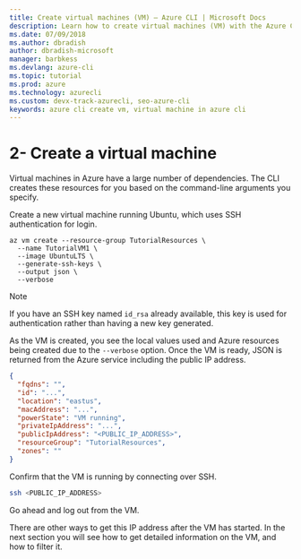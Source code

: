 ```yaml
---
title: Create virtual machines (VM) – Azure CLI | Microsoft Docs
description: Learn how to create virtual machines (VM) with the Azure CLI by completing this tutorial through Azure Cloud Shell or by installing the CLI locally.
ms.date: 07/09/2018
ms.author: dbradish
author: dbradish-microsoft
manager: barbkess
ms.devlang: azure-cli
ms.topic: tutorial
ms.prod: azure
ms.technology: azurecli
ms.custom: devx-track-azurecli, seo-azure-cli
keywords: azure cli create vm, virtual machine in azure cli
---
```


# 2- Create a virtual machine

Virtual machines in Azure have a large number of dependencies. The CLI creates these resources for you based on
the command-line arguments you specify.

Create a new virtual machine running Ubuntu, which uses SSH authentication for login.

```azurecli-interactive
az vm create --resource-group TutorialResources \
  --name TutorialVM1 \
  --image UbuntuLTS \
  --generate-ssh-keys \
  --output json \
  --verbose 
```

> [!NOTE]
> If you have an SSH key named `id_rsa` already available, this key is used for authentication rather than having a new
> key generated.

As the VM is created, you see the local values used and Azure resources being created due to the `--verbose` option.
Once the VM is ready, JSON is returned from the Azure service including the public IP address.

```json
{
  "fqdns": "",
  "id": "...",
  "location": "eastus",
  "macAddress": "...",
  "powerState": "VM running",
  "privateIpAddress": "...",
  "publicIpAddress": "<PUBLIC_IP_ADDRESS>",
  "resourceGroup": "TutorialResources",
  "zones": ""
}
```

Confirm that the VM is running by connecting over SSH.

```bash
ssh <PUBLIC_IP_ADDRESS>
```

Go ahead and log out from the VM.

There are other ways to get this IP address after the VM has started. In the next section you will see how to get detailed information on
the VM, and how to filter it.
